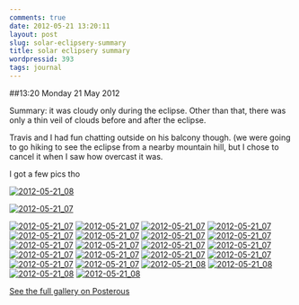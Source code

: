 ```yaml
---
comments: true
date: 2012-05-21 13:20:11
layout: post
slug: solar-eclipsery-summary
title: solar eclipsery summary
wordpressid: 393
tags: journal
---
```


##13:20 Monday 21 May 2012

Summary: it was cloudy only during the eclipse. Other than that, there was only a thin veil of clouds before and after the eclipse.

 

Travis and I had fun chatting outside on his balcony though. (we were going to go hiking to see the eclipse from a nearby mountain hill, but I chose to cancel it when I saw how overcast it was.

 

I got a few pics tho

[![2012-05-21_08](http://getfile1.posterous.com/getfile/files.posterous.com/temp-2012-05-20/buenIibyBAuCHiHpHEAAutuGcwgBGsGwflobaejFotGqFctuaCHfaArzeBeJ/2012-05-21_08.34.29.jpg.scaled500.jpg)](http://getfile8.posterous.com/getfile/files.posterous.com/temp-2012-05-20/buenIibyBAuCHiHpHEAAutuGcwgBGsGwflobaejFotGqFctuaCHfaArzeBeJ/2012-05-21_08.34.29.jpg.scaled1000.jpg)

[![2012-05-21_07](http://getfile6.posterous.com/getfile/files.posterous.com/temp-2012-05-20/wanxipjDEkqDdnfgfcFCGniuhFIECFqzCGumcnphcCaDipfmHwwbkdEeficb/2012-05-21_07.52.58.jpg.scaled500.jpg)](http://getfile1.posterous.com/getfile/files.posterous.com/temp-2012-05-20/wanxipjDEkqDdnfgfcFCGniuhFIECFqzCGumcnphcCaDipfmHwwbkdEeficb/2012-05-21_07.52.58.jpg.scaled1000.jpg)

[![2012-05-21_07](http://getfile0.posterous.com/getfile/files.posterous.com/temp-2012-05-20/coAfenlrDqjrathodjjIxBkChqkJcxdrnlIBvEytizzrrjbpgHrJevBoGFHp/2012-05-21_07.20.32.jpg.scaled500.jpg)](http://getfile6.posterous.com/getfile/files.posterous.com/temp-2012-05-20/coAfenlrDqjrathodjjIxBkChqkJcxdrnlIBvEytizzrrjbpgHrJevBoGFHp/2012-05-21_07.20.32.jpg.scaled1000.jpg) [![2012-05-21_07](http://getfile1.posterous.com/getfile/files.posterous.com/temp-2012-05-20/pFlgAxBsdGJDGeIHGmpEyBcyEEuCmfeqbGezCcaJaAtIwuiqEFsAeJerrAmJ/2012-05-21_07.20.38.jpg.scaled500.jpg)](http://getfile8.posterous.com/getfile/files.posterous.com/temp-2012-05-20/pFlgAxBsdGJDGeIHGmpEyBcyEEuCmfeqbGezCcaJaAtIwuiqEFsAeJerrAmJ/2012-05-21_07.20.38.jpg.scaled1000.jpg) [![2012-05-21_07](http://getfile3.posterous.com/getfile/files.posterous.com/temp-2012-05-20/jIfihqAtngBCAIvmsBxuvqjeIDhHkqsCwcuyCjnDkhtDjagpjdslwalgxpwx/2012-05-21_07.44.15.jpg.scaled500.jpg)](http://getfile9.posterous.com/getfile/files.posterous.com/temp-2012-05-20/jIfihqAtngBCAIvmsBxuvqjeIDhHkqsCwcuyCjnDkhtDjagpjdslwalgxpwx/2012-05-21_07.44.15.jpg.scaled1000.jpg) [![2012-05-21_07](http://getfile0.posterous.com/getfile/files.posterous.com/temp-2012-05-20/lrysjoqAvAgqlAcjoqImjIyomBczmouvFoyJnjAmnsHkbAfGzofkIocvIGnb/2012-05-21_07.44.20.jpg.scaled500.jpg)](http://getfile7.posterous.com/getfile/files.posterous.com/temp-2012-05-20/lrysjoqAvAgqlAcjoqImjIyomBczmouvFoyJnjAmnsHkbAfGzofkIocvIGnb/2012-05-21_07.44.20.jpg.scaled1000.jpg) [![2012-05-21_07](http://getfile8.posterous.com/getfile/files.posterous.com/temp-2012-05-20/jEitnlDofboEaqDqCgbImpxIvxcmthwnnDCefmgiqCnIszjzcaCfJzezttod/2012-05-21_07.44.23.jpg.scaled500.jpg)](http://getfile7.posterous.com/getfile/files.posterous.com/temp-2012-05-20/jEitnlDofboEaqDqCgbImpxIvxcmthwnnDCefmgiqCnIszjzcaCfJzezttod/2012-05-21_07.44.23.jpg.scaled1000.jpg) [![2012-05-21_07](http://getfile6.posterous.com/getfile/files.posterous.com/temp-2012-05-20/yotGqawuzAztDvjdzmyJuweooGebcfjlnseJCaksAGHBzqegkofBfuBjlhJc/2012-05-21_07.44.36.jpg.scaled500.jpg)](http://getfile9.posterous.com/getfile/files.posterous.com/temp-2012-05-20/yotGqawuzAztDvjdzmyJuweooGebcfjlnseJCaksAGHBzqegkofBfuBjlhJc/2012-05-21_07.44.36.jpg.scaled1000.jpg) [![2012-05-21_07](http://getfile1.posterous.com/getfile/files.posterous.com/temp-2012-05-20/vudyEllsztDCatpcFArIaDoHIkIdsFjuEAnFgAurIgkIclmIkawnsAFmavjE/2012-05-21_07.44.38.jpg.scaled500.jpg)](http://getfile8.posterous.com/getfile/files.posterous.com/temp-2012-05-20/vudyEllsztDCatpcFArIaDoHIkIdsFjuEAnFgAurIgkIclmIkawnsAFmavjE/2012-05-21_07.44.38.jpg.scaled1000.jpg) [![2012-05-21_07](http://getfile2.posterous.com/getfile/files.posterous.com/temp-2012-05-20/yCfohulahiowqdkBrtycgfFcnEksghiHGsibkfazohuhngBbsxDhFwvaJsDd/2012-05-21_07.44.42.jpg.scaled500.jpg)](http://getfile4.posterous.com/getfile/files.posterous.com/temp-2012-05-20/yCfohulahiowqdkBrtycgfFcnEksghiHGsibkfazohuhngBbsxDhFwvaJsDd/2012-05-21_07.44.42.jpg.scaled1000.jpg) [![2012-05-21_07](http://getfile0.posterous.com/getfile/files.posterous.com/temp-2012-05-20/BfuEGclIpzxJfhDfGyIthknIbqhvuDIwurlCACDpIkxkqIrImGJoqbFikBCe/2012-05-21_07.44.50.jpg.scaled500.jpg)](http://getfile0.posterous.com/getfile/files.posterous.com/temp-2012-05-20/BfuEGclIpzxJfhDfGyIthknIbqhvuDIwurlCACDpIkxkqIrImGJoqbFikBCe/2012-05-21_07.44.50.jpg.scaled1000.jpg) [![2012-05-21_07](http://getfile8.posterous.com/getfile/files.posterous.com/temp-2012-05-20/wputneurJbIClhdieAcIrBqsfqhtGsAjcnpefCaGonDnpuiCJJjpHiEdpjbu/2012-05-21_07.44.55.jpg.scaled500.jpg)](http://getfile1.posterous.com/getfile/files.posterous.com/temp-2012-05-20/wputneurJbIClhdieAcIrBqsfqhtGsAjcnpefCaGonDnpuiCJJjpHiEdpjbu/2012-05-21_07.44.55.jpg.scaled1000.jpg) [![2012-05-21_07](http://getfile0.posterous.com/getfile/files.posterous.com/temp-2012-05-20/JHbuEtqqwcxBvmyrfwsBdwhJoafsuijhuczkDcFjlCvAhtqmCFuGjoGDcGuw/2012-05-21_07.56.28.jpg.scaled500.jpg)](http://getfile0.posterous.com/getfile/files.posterous.com/temp-2012-05-20/JHbuEtqqwcxBvmyrfwsBdwhJoafsuijhuczkDcFjlCvAhtqmCFuGjoGDcGuw/2012-05-21_07.56.28.jpg.scaled1000.jpg) [![2012-05-21_07](http://getfile7.posterous.com/getfile/files.posterous.com/temp-2012-05-20/wdFiJgyjpEsojJDwDesbeekfItItEcfDhposDppiHIvewGcfeqDrtJtaybjC/2012-05-21_07.56.18.jpg.scaled500.jpg)](http://getfile2.posterous.com/getfile/files.posterous.com/temp-2012-05-20/wdFiJgyjpEsojJDwDesbeekfItItEcfDhposDppiHIvewGcfeqDrtJtaybjC/2012-05-21_07.56.18.jpg.scaled1000.jpg) [![2012-05-21_07](http://getfile8.posterous.com/getfile/files.posterous.com/temp-2012-05-20/dlsEaihdDbkGFshshnvGwzebcEjvrEpqEHbyovHnxjvCIgaAHkgpAaHbutxD/2012-05-21_07.56.32.jpg.scaled500.jpg)](http://getfile8.posterous.com/getfile/files.posterous.com/temp-2012-05-20/dlsEaihdDbkGFshshnvGwzebcEjvrEpqEHbyovHnxjvCIgaAHkgpAaHbutxD/2012-05-21_07.56.32.jpg.scaled1000.jpg) [![2012-05-21_07](http://getfile3.posterous.com/getfile/files.posterous.com/temp-2012-05-20/IbqmkfxfjxIJfmBbwDiBCvkwFcsihfrabAtjjapjJjelrfzmtGboxCgnclFl/2012-05-21_07.56.37.jpg.scaled500.jpg)](http://getfile6.posterous.com/getfile/files.posterous.com/temp-2012-05-20/IbqmkfxfjxIJfmBbwDiBCvkwFcsihfrabAtjjapjJjelrfzmtGboxCgnclFl/2012-05-21_07.56.37.jpg.scaled1000.jpg) [![2012-05-21_07](http://getfile0.posterous.com/getfile/files.posterous.com/temp-2012-05-20/JFiAbFEtmlitAcCaaCAwgimokqEpnaHeeCwfnHEmdyGCDJsIygcFznIhwGap/2012-05-21_07.56.39.jpg.scaled500.jpg)](http://getfile2.posterous.com/getfile/files.posterous.com/temp-2012-05-20/JFiAbFEtmlitAcCaaCAwgimokqEpnaHeeCwfnHEmdyGCDJsIygcFznIhwGap/2012-05-21_07.56.39.jpg.scaled1000.jpg) [![2012-05-21_07](http://getfile1.posterous.com/getfile/files.posterous.com/temp-2012-05-20/cgmzxvkbtoihabFeAFxclbuDFllCFGauckEEqzfCzFtvGByzqkBwdekelHED/2012-05-21_07.56.41.jpg.scaled500.jpg)](http://getfile7.posterous.com/getfile/files.posterous.com/temp-2012-05-20/cgmzxvkbtoihabFeAFxclbuDFllCFGauckEEqzfCzFtvGByzqkBwdekelHED/2012-05-21_07.56.41.jpg.scaled1000.jpg) [![2012-05-21_07](http://getfile5.posterous.com/getfile/files.posterous.com/temp-2012-05-20/GxejgheEqzrlriwjecpzIudpqEyEeqaJoeiewEzjtEhsjifCksffCeBHIksv/2012-05-21_07.56.44.jpg.scaled500.jpg)](http://getfile9.posterous.com/getfile/files.posterous.com/temp-2012-05-20/GxejgheEqzrlriwjecpzIudpqEyEeqaJoeiewEzjtEhsjifCksffCeBHIksv/2012-05-21_07.56.44.jpg.scaled1000.jpg) [![2012-05-21_07](http://getfile7.posterous.com/getfile/files.posterous.com/temp-2012-05-20/wmzfmBymtpfdtmrrsEqbCuynhszEyjEbGtabgGctEpxIpvokHkktnyBjhuiq/2012-05-21_07.56.48.jpg.scaled500.jpg)](http://getfile1.posterous.com/getfile/files.posterous.com/temp-2012-05-20/wmzfmBymtpfdtmrrsEqbCuynhszEyjEbGtabgGctEpxIpvokHkktnyBjhuiq/2012-05-21_07.56.48.jpg.scaled1000.jpg) [![2012-05-21_08](http://getfile8.posterous.com/getfile/files.posterous.com/temp-2012-05-20/ItyFdwEwEJsbHhoidkAxBfeGDCExHrodfyfeyqlzzEhmyHhmmqJmntzclxfE/2012-05-21_08.13.13.jpg.scaled500.jpg)](http://getfile5.posterous.com/getfile/files.posterous.com/temp-2012-05-20/ItyFdwEwEJsbHhoidkAxBfeGDCExHrodfyfeyqlzzEhmyHhmmqJmntzclxfE/2012-05-21_08.13.13.jpg.scaled1000.jpg) [![2012-05-21_08](http://getfile8.posterous.com/getfile/files.posterous.com/temp-2012-05-20/IgrrBbzAkuJxymiyuBBxghJInFiAmJftldzqikkdudhJmFCDezphxzFiwmti/2012-05-21_08.13.16.jpg.scaled500.jpg)](http://getfile1.posterous.com/getfile/files.posterous.com/temp-2012-05-20/IgrrBbzAkuJxymiyuBBxghJInFiAmJftldzqikkdudhJmFCDezphxzFiwmti/2012-05-21_08.13.16.jpg.scaled1000.jpg) [![2012-05-21_08](http://getfile5.posterous.com/getfile/files.posterous.com/temp-2012-05-20/BhwaflppCnstAurDkIevHeveiikdvtktqDkHHFxdoubgIGjxiovAjFwDmdAm/2012-05-21_08.17.55.jpg.scaled500.jpg)](http://getfile0.posterous.com/getfile/files.posterous.com/temp-2012-05-20/BhwaflppCnstAurDkIevHeveiikdvtktqDkHHFxdoubgIGjxiovAjFwDmdAm/2012-05-21_08.17.55.jpg.scaled1000.jpg) [![2012-05-21_08](http://getfile1.posterous.com/getfile/files.posterous.com/temp-2012-05-20/BpjniClpBDJvuwHIllnHBmseFCsjHsnCiabupGdDtrnIotDHuCzqssseAkIx/2012-05-21_08.18.34.jpg.scaled500.jpg)](http://getfile8.posterous.com/getfile/files.posterous.com/temp-2012-05-20/BpjniClpBDJvuwHIllnHBmseFCsjHsnCiabupGdDtrnIotDHuCzqssseAkIx/2012-05-21_08.18.34.jpg.scaled1000.jpg)

[See the full gallery on Posterous](http://stream.robnugen.com/solar-eclipsery-summary)
